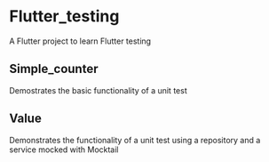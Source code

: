 # Flutter_testing
A Flutter project to learn Flutter testing

## Simple_counter
Demostrates the basic functionality of a unit test

## Value
Demonstrates the functionality of a unit test using a repository and a service mocked with Mocktail
